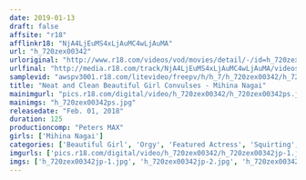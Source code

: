 ```yaml
---
date: 2019-01-13
draft: false
affsite: "r18"
afflinkr18: "NjA4LjEuMS4xLjAuMC4wLjAuMA"
url: "h_720zex00342"
urloriginal: "http://www.r18.com/videos/vod/movies/detail/-/id=h_720zex00342"
urlfinal: "http://media.r18.com/track/NjA4LjEuMS4xLjAuMC4wLjAuMA/videos/vod/movies/detail/-/id=h_720zex00342"
samplevid: "awspv3001.r18.com/litevideo/freepv/h/h_7/h_720zex00342/h_720zex00342_dmb_w.mp4"
title: "Neat and Clean Beautiful Girl Convulses - Mihina Nagai"
mainimgurl: "pics.r18.com/digital/video/h_720zex00342/h_720zex00342ps.jpg"
mainimgs: "h_720zex00342ps.jpg"
releasedate: "Feb. 01, 2018"
duration: 125
productioncomp: "Peters MAX"
girls: ['Mihina Nagai']
categories: ['Beautiful Girl', 'Orgy', 'Featured Actress', 'Squirting', 'Sex Toys', 'Hi-Def']
imgurls: ['pics.r18.com/digital/video/h_720zex00342/h_720zex00342jp-1.jpg', 'pics.r18.com/digital/video/h_720zex00342/h_720zex00342jp-2.jpg', 'pics.r18.com/digital/video/h_720zex00342/h_720zex00342jp-3.jpg', 'pics.r18.com/digital/video/h_720zex00342/h_720zex00342jp-4.jpg', 'pics.r18.com/digital/video/h_720zex00342/h_720zex00342jp-5.jpg', 'pics.r18.com/digital/video/h_720zex00342/h_720zex00342jp-6.jpg', 'pics.r18.com/digital/video/h_720zex00342/h_720zex00342jp-7.jpg', 'pics.r18.com/digital/video/h_720zex00342/h_720zex00342jp-8.jpg', 'pics.r18.com/digital/video/h_720zex00342/h_720zex00342jp-9.jpg', 'pics.r18.com/digital/video/h_720zex00342/h_720zex00342jp-10.jpg', 'pics.r18.com/digital/video/h_720zex00342/h_720zex00342jp-11.jpg', 'pics.r18.com/digital/video/h_720zex00342/h_720zex00342jp-12.jpg', 'pics.r18.com/digital/video/h_720zex00342/h_720zex00342jp-13.jpg', 'pics.r18.com/digital/video/h_720zex00342/h_720zex00342jp-14.jpg', 'pics.r18.com/digital/video/h_720zex00342/h_720zex00342jp-15.jpg', 'pics.r18.com/digital/video/h_720zex00342/h_720zex00342jp-16.jpg', 'pics.r18.com/digital/video/h_720zex00342/h_720zex00342jp-17.jpg', 'pics.r18.com/digital/video/h_720zex00342/h_720zex00342jp-18.jpg', 'pics.r18.com/digital/video/h_720zex00342/h_720zex00342jp-19.jpg', 'pics.r18.com/digital/video/h_720zex00342/h_720zex00342jp-20.jpg']
imgs: ['h_720zex00342jp-1.jpg', 'h_720zex00342jp-2.jpg', 'h_720zex00342jp-3.jpg', 'h_720zex00342jp-4.jpg', 'h_720zex00342jp-5.jpg', 'h_720zex00342jp-6.jpg', 'h_720zex00342jp-7.jpg', 'h_720zex00342jp-8.jpg', 'h_720zex00342jp-9.jpg', 'h_720zex00342jp-10.jpg', 'h_720zex00342jp-11.jpg', 'h_720zex00342jp-12.jpg', 'h_720zex00342jp-13.jpg', 'h_720zex00342jp-14.jpg', 'h_720zex00342jp-15.jpg', 'h_720zex00342jp-16.jpg', 'h_720zex00342jp-17.jpg', 'h_720zex00342jp-18.jpg', 'h_720zex00342jp-19.jpg', 'h_720zex00342jp-20.jpg']
---
```

